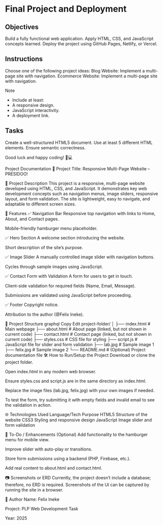 # Final Project and Deployment

## Objectives
Build a fully functional web application.
Apply HTML, CSS, and JavaScript concepts learned.
Deploy the project using GitHub Pages, Netlify, or Vercel.

## Instructions
Choose one of the following project ideas:
Blog Website: Implement a multi-page site with navigation.
Ecommerce Website: Implement a multi-page site with navigation.

>[!NOTE]
> - Include at least:
> - A responsive design.
> - JavaScript interactivity.
> - A deployment link.

## Tasks

Create a well-structured HTML5 document.
Use at least 5 different HTML elements.
Ensure semantic correctness.

Good luck and happy coding! 🚀💻









Project Documentation
📌 Project Title:
Responsive Multi-Page Website – PRESIDOO!

📝 Project Description
This project is a responsive, multi-page website developed using HTML, CSS, and JavaScript. It demonstrates key web development concepts such as navigation menus, image sliders, responsive layout, and form validation. The site is lightweight, easy to navigate, and adaptable to different screen sizes.

🧩 Features
✅ Navigation Bar
Responsive top navigation with links to Home, About, and Contact pages.

Mobile-friendly hamburger menu placeholder.

✅ Hero Section
A welcome section introducing the website.

Short description of the site’s purpose.

✅ Image Slider
A manually controlled image slider with navigation buttons.

Cycles through sample images using JavaScript.

✅ Contact Form with Validation
A form for users to get in touch.

Client-side validation for required fields (Name, Email, Message).

Submissions are validated using JavaScript before proceeding.

✅ Footer
Copyright notice.

Attribution to the author (@Felix Ineke).

📁 Project Structure
graphql
Copy
Edit
project-folder/
│
├── index.html        # Main webpage
├── about.html        # About page (linked, but not shown in current code)
├── contact.html      # Contact page (linked, but not shown in current code)
├── styles.css        # CSS file for styling
├── script.js         # JavaScript file for slider and form validation
├── lab.jpg           # Sample image 1
├── felix.jpg         # Sample image 2
└── README.md         # (Optional) Project documentation file
🛠️ How to Run/Setup the Project
Download or clone the project folder.

Open index.html in any modern web browser.

Ensure styles.css and script.js are in the same directory as index.html.

Replace the image files (lab.jpg, felix.jpg) with your own images if needed.

To test the form, try submitting it with empty fields and invalid email to see the validation in action.

🌐 Technologies Used
Language/Tech	Purpose
HTML5	Structure of the website
CSS3	Styling and responsive design
JavaScript	Image slider and form validation

🧪 To-Do / Enhancements (Optional)
Add functionality to the hamburger menu for mobile view.

Improve slider with auto-play or transitions.

Store form submissions using a backend (PHP, Firebase, etc.).

Add real content to about.html and contact.html.

📷 Screenshots or ERD
Currently, the project doesn’t include a database; therefore, no ERD is required. Screenshots of the UI can be captured by running the site in a browser.

👤 Author
Name: Felix Ineke

Project: PLP Web Development Task

Year: 2025


